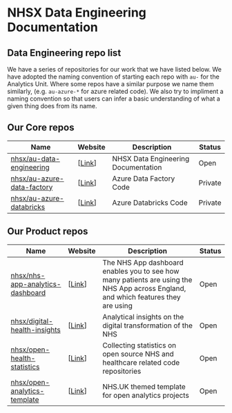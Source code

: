 # NHSX Data Engineering Documentation

## Data Engineering repo list

We have a series of repositories for our work that we have listed below. We have adopted the naming convention of starting each repo with `au-` for the Analytics Unit. Where some repos have a similar purpose we name them similarly, (e.g. `au-azure-*` for azure related code). We also try to impliment a naming convention so that users can infer a basic understanding of what a given thing does from its name.

## Our Core repos

| Name            | Website       | Description         | Status |
|-----------------|---------------|---------------------|--------|
| [nhsx/au-data-engineering](https://github.com/nhsx/nhsx-data-engineering)   | [[Link](https://nhsx.github.io/nhsx-data-engineering/])] | NHSX Data Engineering Documentation | Open |
| [nhsx/au-azure-data-factory]()   | [[Link](https://github.com/nhsx/au-azure-data-factory])] | Azure Data Factory Code             | Private |
| [nhsx/au-azure-databricks]()     | [[Link](https://github.com/nhsx/au-azure-databricks])]   | Azure Databricks Code               | Private |

## Our Product repos

| Name            | Website       | Description         | Status |
|-----------------|---------------|---------------------|--------|
| [nhsx/nhs-app-analytics-dashboard](https://github.com/nhsx/nhs-app-analytics-dashboard)     | [[Link](https://digital.nhs.uk/services/nhs-app/nhs-app-dashboard])]   | The NHS App dashboard enables you to see how many patients are using the NHS App across England, and which features they are using | Open |
| [nhsx/digital-health-insights](nhsx/digital-health-insights)   | [[Link](https://nhsx.github.io/digital-health-insights/])] | Analytical insights on the digital transformation of the NHS | Open |
| [nhsx/open-health-statistics](https://github.com/nhsx/digital-health-insights)   | [[Link](https://nhsx.github.io/open-health-statistics/])] | Collecting statistics on open source NHS and healthcare related code repositories | Open |
| [nhsx/open-analytics-template](https://github.com/nhsx/open-analytics-template)  | [[Link](https://nhsx.github.io/open-analytics-template/])]   | NHS.UK themed template for open analytics projects | Open |

